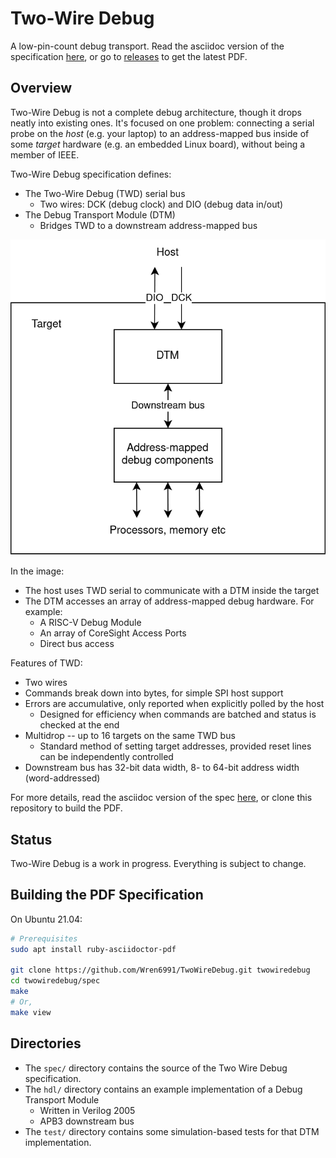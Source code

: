 # Two-Wire Debug

A low-pin-count debug transport. Read the asciidoc version of the specification [here](spec/twd.adoc), or go to [releases](https://github.com/Wren6991/TwoWireDebug/releases/latest) to get the latest PDF.

## Overview

Two-Wire Debug is not a complete debug architecture, though it drops neatly into existing ones. It's focused on one problem: connecting a serial probe on the _host_ (e.g. your laptop) to an address-mapped bus inside of some _target_ hardware (e.g. an embedded Linux board), without being a member of IEEE.

Two-Wire Debug specification defines:

* The Two-Wire Debug (TWD) serial bus
	* Two wires: DCK (debug clock) and DIO (debug data in/out)
* The Debug Transport Module (DTM)
	* Bridges TWD to a downstream address-mapped bus

![](spec/img/twd_system.drawio.png)

In the image:

* The host uses TWD serial to communicate with a DTM inside the target
* The DTM accesses an array of address-mapped debug hardware. For example:
	* A RISC-V Debug Module
	* An array of CoreSight Access Ports
	* Direct bus access

Features of TWD:

* Two wires
* Commands break down into bytes, for simple SPI host support
* Errors are accumulative, only reported when explicitly polled by the host
	* Designed for efficiency when commands are batched and status is checked at the end
* Multidrop -- up to 16 targets on the same TWD bus
	* Standard method of setting target addresses, provided reset lines can be independently controlled
* Downstream bus has 32-bit data width, 8- to 64-bit address width (word-addressed)

For more details, read the asciidoc version of the spec [here](spec/twd.adoc), or clone this repository to build the PDF.

## Status

Two-Wire Debug is a work in progress. Everything is subject to change.

## Building the PDF Specification

On Ubuntu 21.04:

```bash
# Prerequisites
sudo apt install ruby-asciidoctor-pdf

git clone https://github.com/Wren6991/TwoWireDebug.git twowiredebug
cd twowiredebug/spec
make
# Or,
make view
```

## Directories

* The `spec/` directory contains the source of the Two Wire Debug specification.
* The `hdl/` directory contains an example implementation of a Debug Transport Module
	* Written in Verilog 2005
	* APB3 downstream bus
* The `test/` directory contains some simulation-based tests for that DTM implementation.
